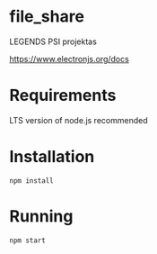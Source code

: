# file_share
LEGENDS PSI projektas

https://www.electronjs.org/docs

# Requirements
LTS version of node.js recommended

# Installation
`npm install`

# Running
`npm start`
